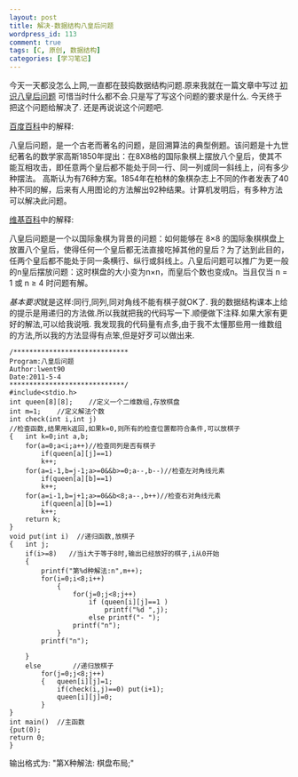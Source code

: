 ```yaml
--- 
layout: post
title: 解决-数据结构八皇后问题
wordpress_id: 113
comment: true
tags: [C, 原创, 数据结构]
categories: [学习笔记]
---
```

今天一天都没怎么上网,一直都在鼓捣数据结构问题.原来我就在一篇文章中写过 [初识八皇后问题](/2011/03/10-eight-queens-problem.html) 可惜当时什么都不会.只是写了写这个问题的要求是什么.
今天终于把这个问题给解决了.
还是再说说这个问题吧.

[百度百科](http://baike.baidu.com/view/698719.htm)中的解释: 
 
八皇后问题，是一个古老而著名的问题，是回溯算法的典型例题。该问题是十九世纪著名的数学家高斯1850年提出：在8X8格的国际象棋上摆放八个皇后，使其不能互相攻击，即任意两个皇后都不能处于同一行、同一列或同一斜线上，问有多少种摆法。 高斯认为有76种方案。1854年在柏林的象棋杂志上不同的作者发表了40种不同的解，后来有人用图论的方法解出92种结果。计算机发明后，有多种方法可以解决此问题。

[维基百科](http://zh.wikipedia.org/wiki/八皇后问题)中的解释:

八皇后问题是一个以国际象棋为背景的问题：如何能够在 8×8 的国际象棋棋盘上放置八个皇后，使得任何一个皇后都无法直接吃掉其他的皇后？为了达到此目的，任两个皇后都不能处于同一条横行、纵行或斜线上。八皇后问题可以推广为更一般的n皇后摆放问题：这时棋盘的大小变为n×n，而皇后个数也变成n。当且仅当 n = 1 或 n ≥ 4 时问题有解。

*基本要求*就是这样:同行,同列,同对角线不能有棋子就OK了.
我的数据结构课本上给的提示是用递归的方法做.所以我就把我的代码写一下.顺便做下注释.如果大家有更好的解法,可以给我说哦.
我发现我的代码量有点多,由于我不太懂那些用一维数组的方法,所以我的方法显得有点笨,但是好歹可以做出来.

	/*****************************
	Program:八皇后问题
	Author:lwent90
	Date:2011-5-4
	*****************************/
	#include<stdio.h>
	int queen[8][8];	//定义一个二维数组,存放棋盘
	int m=1;	//定义解法个数
	int check(int i,int j)
	//检查函数,结果用k返回,如果k=0,则所有的检查位置都符合条件,可以放棋子
	{	int k=0;int a,b;
		for(a=0;a<i;a++)//检查同列是否有棋子
			if(queen[a][j]==1)
			k++;
		for(a=i-1,b=j-1;a>=0&&b>=0;a--,b--)//检查左对角线元素
			if(queen[a][b]==1)
			k++;
		for(a=i-1,b=j+1;a>=0&&b<8;a--,b++)//检查右对角线元素
			if(queen[a][b]==1)
			k++;
		return k;
	}
	void put(int i)  //递归函数,放棋子
	{	int j;
		if(i>=8)   //当i大于等于8时,输出已经放好的棋子,i从0开始
		{
			printf("第%d种解法:n",m++);
			for(i=0;i<8;i++)
				{
					for(j=0;j<8;j++)
						if (queen[i][j]==1 )
							printf("%d ",j);
						else printf("- ");
					printf("n");
				}
			printf("n");
	 
		}
		else 		//递归放棋子
			for(j=0;j<8;j++)
			{	queen[i][j]=1;
				if(check(i,j)==0) put(i+1);
				queen[i][j]=0;
			}
	}
	int main()  //主函数
	{put(0);
	return 0;
	}
输出格式为:
"第X种解法:
棋盘布局;"
